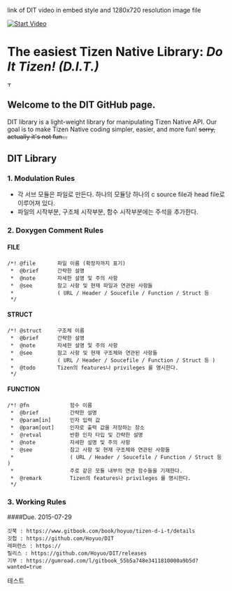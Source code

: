 link of DIT video in embed style and 1280x720 resolution image file

[![Start Video](https://cloud.githubusercontent.com/assets/8381373/8943209/a90dfaf0-35b4-11e5-9ed5-55db28e22f9d.png)](https://www.youtube.com/embed/3b5zCFSmVvU)

# The easiest Tizen Native Library: *Do It Tizen! (D.I.T.)*
<img align="center" width="10px" height="10px" src="https://cloud.githubusercontent.com/assets/8381373/8943209/a90dfaf0-35b4-11e5-9ed5-55db28e22f9d.png" alt="Test image">



## Welcome to the DIT GitHub page.
DIT library is a light-weight library for manipulating Tizen Native API.
Our goal is to make Tizen Native coding simpler, easier, and more fun!
~~sorry, actually it's not fun...~~

## DIT Library
### 1. Modulation Rules
* 각 서브 모듈은 파일로 만든다. 하나의 모듈당 하나의 c source file과 head file로 이루어져 있다.
* 파일의 시작부분, 구조체 시작부분, 함수 시작부분에는 주석을 추가한다.

### 2. Doxygen Comment Rules
#### FILE
```
/*!	@file		파일 이름 (확장자까지 표기)
 *	@brief		간략한 설명
 *	@note		자세한 설명 및 주의 사항
 *	@see		참고 사항 및 현재 파일과 연관된 사항들 
 *				( URL / Header / Soucefile / Function / Struct 등 
 */
```
#### STRUCT
```
/*!	@struct		구조체 이름
 *	@brief		간략한 설명
 *	@note		자세한 설명 및 주의 사항
 *	@see 		참고 사항 및 현재 구조체와 연관된 사항들 
 *				( URL / Header / Soucefile / Function / Struct 등 )
 *	@todo 		Tizen의 features나 privileges 를 명시한다.
 */
```

#### FUNCTION
```
/*!	@fn 			함수 이름
 *	@brief 			간략한 설명
 *	@param[in]		인자 입력 값
 *	@param[out] 	인자로 출력 값을 저장하는 장소
 *	@retval 		반환 인자 타입 및 간략한 설명
 *	@note 			자세한 설명 및 주의 사항
 *	@see 			참고 사항 및 현재 구조체와 연관된 사항들 
 *					( URL / Header / Soucefile / Function / Struct 등 )
 *					주로 같은 모듈 내부의 연관 함수들을 기재한다.
 *	@remark 		Tizen의 features나 privileges 를 명시한다. 
 */
```

### 3. Working Rules
####Due. 2015-07-29


	깃북 : https://www.gitbook.com/book/hoyuo/tizen-d-i-t/details
	깃헙 : https://github.com/Hoyuo/DIT
	레퍼런스 : https://
	릴리스 : https://github.com/Hoyuo/DIT/releases
	기부 : https://gumroad.com/l/gitbook_55b5a748e3411810000a9b5d?wanted=true
	

테스트
![]()
